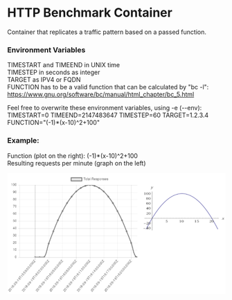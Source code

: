 # HTTP Benchmark Container
Container that replicates a traffic pattern based on a passed function.

### Environment Variables
TIMESTART and TIMEEND in UNIX time  
TIMESTEP in seconds as integer  
TARGET as IPV4 or FQDN  
FUNCTION has to be a valid function that can be calculated by "bc -l":  
https://www.gnu.org/software/bc/manual/html_chapter/bc_5.html

Feel free to overwrite these environment variables, using -e (--env):  
TIMESTART=0 TIMEEND=2147483647 TIMESTEP=60 TARGET=1.2.3.4 FUNCTION="(-1)*(x-10)^2+100"  

### Example:
Function (plot on the right): (-1)*(x-10)^2+100  
Resulting requests per minute (graph on the left)  

![Pattern Comparison](https://raw.githubusercontent.com/CM2Walki/BenchmarkContainer/master/docs/metricDiag.png)
